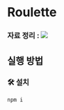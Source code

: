 # Roulette

### 자료 정리 : <a href="https://spotted-freon-b31.notion.site/Roulette-9e0efb1ad2a64e25a04fc709d28f5f5d"><img src="https://img.shields.io/badge/Notion-000000?style=flat-square&logo=Notion&logoColor=white"/></a>

## 실행 방법

### 🛠 설치

```
npm i

```
